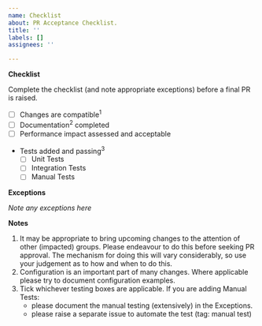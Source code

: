 ```yaml
---
name: Checklist
about: PR Acceptance Checklist.
title: ''
labels: []
assignees: ''

---
```


**Checklist**

Complete the checklist (and note appropriate exceptions) before a final PR is raised.

- [ ] Changes are compatible<sup>1</sup>
- [ ] Documentation<sup>2</sup> completed
- [ ] Performance impact assessed and acceptable
- Tests added and passing<sup>3</sup>
    - [ ] Unit Tests
    - [ ] Integration Tests
    - [ ] Manual Tests

**Exceptions**

*Note any exceptions here*

**Notes**

1. It may be appropriate to bring upcoming changes to the attention of other (impacted) groups. Please endeavour to do this before seeking PR approval. The mechanism for doing this will vary considerably, so use your judgement as to how and when to do this.
2. Configuration is an important part of many changes. Where applicable please try to document configuration examples.
3. Tick whichever testing boxes are applicable. If you are adding Manual Tests:
    - please document the manual testing (extensively) in the Exceptions.
    - please raise a separate issue to automate the test (tag: manual test)
